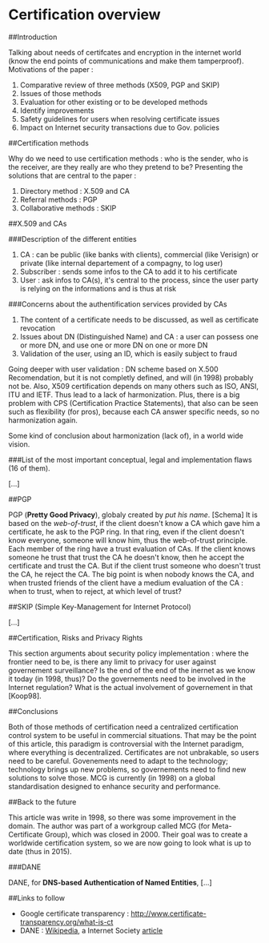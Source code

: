 # Certification overview

##Introduction

Talking about needs of certifcates and encryption in the internet world (know the end points of communications and make them tamperproof). Motivations of the paper :

1. Comparative review of three methods (X509, PGP and SKIP)
2. Issues of those methods
3. Evaluation for other existing or to be developed methods
4. Identify improvements
5. Safety guidelines for users when resolving certificate issues
6. Impact on Internet security transactions due to Gov. policies

##Certification methods

Why do we need to use certification methods : who is the sender, who is the receiver, are they really are who they pretend to be?
Presenting the solutions that are central to the paper :
1. Directory method : X.509 and CA
2. Referral methods : PGP
3. Collaborative methods : SKIP

##X.509 and CAs

###Description of the different entities

1. CA : can be public (like banks with clients), commercial (like Verisign) or private (like internal departement of a compagny, to log user)
2. Subscriber : sends some infos to the CA to add it to his certificate
3. User : ask infos to CA(s), it's central to the process, since the user party is relying on the informations and is thus at risk

###Concerns about the authentification services provided by CAs

1. The content of a certificate needs to be discussed, as well as certificate revocation
2. Issues about DN (Distinguished Name) and CA : a user can possess one or more DN, and use one or more DN on one or more DN
3. Validation of the user, using an ID, which is easily subject to fraud

Going deeper with user validation : DN scheme based on X.500 Recomendation, but it is not completly defined, and will (in 1998) probably not be. Also, X509 certification depends on many others such as ISO, ANSI, ITU and IETF. Thus lead to a lack of harmonization.
Plus, there is a big problem with CPS (Certification Practice Statements), that also can be seen such as flexibility (for pros), because each CA answer specific needs, so no harmonization again.

Some kind of conclusion about harmonization (lack of), in a world wide vision.

###List of the most important conceptual, legal and implementation flaws (16 of them).

[...]

##PGP

PGP (**Pretty Good Privacy**), globaly created by *put his name*. [Schema]
It is based on the *web-of-trust*, if the client doesn't know a CA which gave him a certificate, he ask to the PGP ring.
In that ring, even if the client doesn't know everyone, someone will know him, thus the web-of-trust principle.
Each member of the ring have a trust evaluation of CAs. If the client knows someone he trust that trust the CA he doesn't know, then he accept the certificate and trust the CA.
But if the client trust someone who doesn't trust the CA, he reject the CA.
The big point is when nobody knows the CA, and when trusted friends of the client have a medium evaluation of the CA : when to trust, when to reject, at which level of trust?

##SKIP (Simple Key-Management for Internet Protocol)

[...]

##Certification, Risks and Privacy Rights

This section arguments about security policy implementation : where the frontier need to be, is there any limit to privacy for user against governement surveillance?
Is the end of the end of the inernet as we know it today (in 1998, thus)? Do the governements need to be involved in the Internet regulation?
What is the actual involvement of governement in that [Koop98].

##Conclusions

Both of those methods of certification need a centralized certification control system to be useful in commercial situations.
That may be the point of this article, this paradigm is controversial with the Internet paradigm, where everything is decentralized.
Certificates are not unbrakable, so users need to be careful.
Govenements need to adapt to the technology; technology brings up new problems, so governements need to find new solutions to solve those. 
MCG is currently (in 1998) on a global standardisation designed to enhance security and performance.

##Back to the future

This article was write in 1998, so there was some improvement in the domain. The author was part of a workgroup called MCG (for Meta-Certificate Group), which was closed in 2000. Their goal was to create a worldwide certification system, so we are now going to look what is up to date (thus in 2015).

###DANE

DANE, for **DNS-based Authentication of Named Entities**, [...]

##Links to follow

* Google certificate transparency : http://www.certificate-transparency.org/what-is-ct
* DANE : [Wikipedia](https://en.wikipedia.org/wiki/DNS-based_Authentication_of_Named_Entities), a Internet Society [article](http://www.internetsociety.org/articles/dane-taking-tls-authentication-next-level-using-dnssec) 
 
